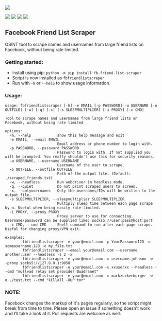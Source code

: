 <img src="https://user-images.githubusercontent.com/16690056/168843658-4356f0a6-e94d-4080-b89b-7b48375d1dae.png">

<p float="left">
<img src="https://img.shields.io/badge/Built%20with-Python3-red" />
<img src="https://img.shields.io/badge/Version-0.3.4-green" /> 
<img src="https://img.shields.io/pypi/dm/fb-friend-list-scraper.svg" />
<a href="https://makeapullrequest.com/"><img src="https://img.shields.io/badge/PRs-welcome-brightgreen.svg?style=flat-square&color=green" /></a>
</p>

## Facebook Friend List Scraper

OSINT tool to scrape names and usernames from large friend lists on Facebook, without being rate limited.

### Getting started:
* Install using pip: `python -m pip install fb-friend-list-scraper`
* Script is now installed as `fbfriendlistscraper`
* Run with `-h` or `--help` to show usage information.

### Usage:

```
usage: fbfriendlistscraper [-h] -e EMAIL [-p PASSWORD] -u USERNAME [-o OUTFILE] [-w] [-q] [-x] [-s SLEEPMULTIPLIER] [-i PROXY] [-c CMD]

Tool to scrape names and usernames from large friend lists on Facebook, without being rate limited

options:
  -h, --help            show this help message and exit
  -e EMAIL, --email EMAIL
                        Email address or phone number to login with.
  -p PASSWORD, --password PASSWORD
                        Password to login with. If not supplied you will be prompted. You really shouldn't use this for security reasons.
  -u USERNAME, --username USERNAME
                        Username of the user to scrape.
  -o OUTFILE, --outfile OUTFILE
                        Path of the output file. (Default: ./scraped_friends.txt)
  -w, --headless        Run webdriver in headless mode.
  -q, --quiet           Do not print scraped users to screen.
  -x, --onlyusernames   Only the usernames/IDs will be written to the output file.
  -s SLEEPMULTIPLIER, --sleepmultiplier SLEEPMULTIPLIER
                        Multiply sleep time between each page scrape by n. Useful when being easily rate-limited.
  -i PROXY, --proxy PROXY
                        Proxy server to use for connecting. Username/password can be supplied like: socks5://user:pass@host:port
  -c CMD, --cmd CMD     Shell command to run after each page scrape. Useful for changing proxy/VPN exit.

examples:
        fbfriendlistscraper -e your@email.com -p YourPassword123 -u someusername.123 -o my_file.txt
        fbfriendlistscraper --email your@email.com --username another.user --headless -s 2 -x
        fbfriendlistscraper -e your@email.com -u username.johnson -w --proxy socks5://127.0.0.1:9050
        fbfriendlistscraper -e your@email.com -u xxuserxx --headless --cmd "mullvad relay set provider Quadranet"
        fbfriendlistscraper -e your@email.com -u markzuckerburger -w -o ./test.txt --cmd "killall -HUP tor"
```

### NOTE:
Facebook changes the markup of it's pages regularly, so the script might break from time to time. Please open an issue if something doesn't work and I'll take a look at it. Pull requests are welcome as well.
